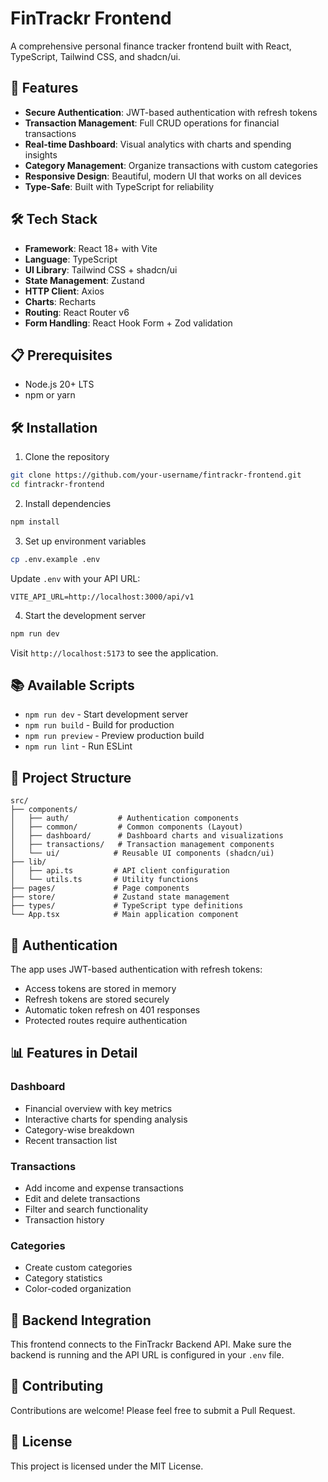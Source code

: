# FinTrackr Frontend

A comprehensive personal finance tracker frontend built with React, TypeScript, Tailwind CSS, and shadcn/ui.

## 🚀 Features

- **Secure Authentication**: JWT-based authentication with refresh tokens
- **Transaction Management**: Full CRUD operations for financial transactions
- **Real-time Dashboard**: Visual analytics with charts and spending insights
- **Category Management**: Organize transactions with custom categories
- **Responsive Design**: Beautiful, modern UI that works on all devices
- **Type-Safe**: Built with TypeScript for reliability

## 🛠️ Tech Stack

- **Framework**: React 18+ with Vite
- **Language**: TypeScript
- **UI Library**: Tailwind CSS + shadcn/ui
- **State Management**: Zustand
- **HTTP Client**: Axios
- **Charts**: Recharts
- **Routing**: React Router v6
- **Form Handling**: React Hook Form + Zod validation

## 📋 Prerequisites

- Node.js 20+ LTS
- npm or yarn

## 🛠️ Installation

1. Clone the repository

```bash
git clone https://github.com/your-username/fintrackr-frontend.git
cd fintrackr-frontend
```

2. Install dependencies

```bash
npm install
```

3. Set up environment variables

```bash
cp .env.example .env
```

Update `.env` with your API URL:

```env
VITE_API_URL=http://localhost:3000/api/v1
```

4. Start the development server

```bash
npm run dev
```

Visit `http://localhost:5173` to see the application.

## 📚 Available Scripts

- `npm run dev` - Start development server
- `npm run build` - Build for production
- `npm run preview` - Preview production build
- `npm run lint` - Run ESLint

## 📁 Project Structure

```
src/
├── components/
│   ├── auth/           # Authentication components
│   ├── common/         # Common components (Layout)
│   ├── dashboard/      # Dashboard charts and visualizations
│   ├── transactions/   # Transaction management components
│   └── ui/            # Reusable UI components (shadcn/ui)
├── lib/
│   ├── api.ts         # API client configuration
│   └── utils.ts       # Utility functions
├── pages/             # Page components
├── store/             # Zustand state management
├── types/             # TypeScript type definitions
└── App.tsx            # Main application component
```

## 🔐 Authentication

The app uses JWT-based authentication with refresh tokens:

- Access tokens are stored in memory
- Refresh tokens are stored securely
- Automatic token refresh on 401 responses
- Protected routes require authentication

## 📊 Features in Detail

### Dashboard
- Financial overview with key metrics
- Interactive charts for spending analysis
- Category-wise breakdown
- Recent transaction list

### Transactions
- Add income and expense transactions
- Edit and delete transactions
- Filter and search functionality
- Transaction history

### Categories
- Create custom categories
- Category statistics
- Color-coded organization

## 🔗 Backend Integration

This frontend connects to the FinTrackr Backend API. Make sure the backend is running and the API URL is configured in your `.env` file.

## 🤝 Contributing

Contributions are welcome! Please feel free to submit a Pull Request.

## 📝 License

This project is licensed under the MIT License.
